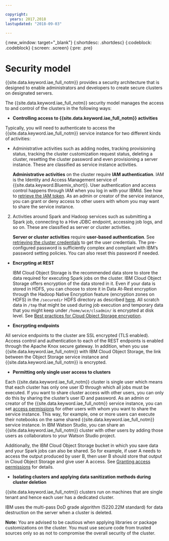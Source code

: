 ```yaml
---

copyright:
  years: 2017,2018
lastupdated: "2018-09-03"

---
```


<!-- Attribute definitions -->
{:new_window: target="_blank"}
{:shortdesc: .shortdesc}
{:codeblock: .codeblock}
{:screen: .screen}
{:pre: .pre}


# Security model

{{site.data.keyword.iae_full_notm}} provides a security architecture that is designed to enable administrators and developers to create secure clusters on designated servers.

The {{site.data.keyword.iae_full_notm}} security model manages the access to and control of the clusters in the following ways:

- **Controlling access to {{site.data.keyword.iae_full_notm}} activities**

 Typically, you will need to authenticate to access the {{site.data.keyword.iae_full_notm}} service instance for two different kinds of activities:
 - Administrative activities such as adding nodes, tracking provisioning status, tracking the cluster customization request status, deleting a cluster, resetting the cluster password and even provisioning a server instance. These are classified as service instance activities.

   **Administrative activities** on the cluster require **IAM  authentication**. IAM is the Identity and Access Management service of {{site.data.keyword.Bluemix_short}}. User authentication and access control happens through IAM when you log in with your IBMId. See how to [retrieve the IAM token](./Retrieve-IAM-access-token.html#retrieving-iam-access-tokens). As an admin or creator of the service instance, you can grant or deny access to  other users with whom you may want to share the service instance.
 2.	Activities around Spark and Hadoop services such as submitting a Spark job, connecting to a Hive JDBC endpoint, accessing job logs, and so on. These are classified as server or cluster activities.

    **Server or cluster activities** require **user-based authentication**. See [retrieving the cluster credentials](./Retrieve-service-credentials-and-service-end-points.html#retrieving-service-credentials-and-service-end-points) to get the user credentials. The pre-configured password is sufficiently complex and compliant with IBM’s password setting policies. You can also reset this password if needed.

- **Encrypting at REST**

  IBM Cloud Object Storage is the recommended data store to store the data required for executing Spark jobs on the cluster. IBM Cloud Object Storage offers encryption of the data stored in it. Even if your data is stored in HDFS, you can choose to store it in Data At-Rest encryption through the Hadoop Native Encryption feature (encryption zones on HDFS) in the `/securedir` HDFS directory as described [here](./Upload-files-to-HDFS.html#working-with-encrypted-data). All  scratch data in `/tmp` that might be used during job execution and temporary data that you might keep under `/home/wce/clsadmin/` is encrypted at disk level. See [Best practices for Cloud Object Storage encryption](./best-practices.html#encryption).

- **Encrypting endpoints**

 All service endpoints to the cluster are SSL encrypted (TLS enabled). Access control and authentication to each of the REST endpoints is enabled through the Apache Knox secure gateway. In addition, when you use {{site.data.keyword.iae_full_notm}} with IBM Cloud Object Storage, the link between the Object Storage service instance and {{site.data.keyword.iae_full_notm}} is encrypted.

- **Permitting only single user access to clusters**

 Each {{site.data.keyword.iae_full_notm}} cluster is single user which means that each cluster has only one user ID through which all jobs must be executed. If you want to share cluster access with other users, you can only do this by sharing the cluster’s user ID and password. As an admin or creator of the {{site.data.keyword.iae_full_notm}} service instance, you can set [access permissions](./granting-permissions-to-users.html#granting-permissions-to-users) for other users with whom you want to share the service instance. This way, for example, one or more users can execute their notebooks on the same shared {{site.data.keyword.iae_full_notm}} service instance. In IBM Watson Studio, you can share an {{site.data.keyword.iae_full_notm}} cluster with other users by adding those users as collaborators to your Watson Studio project.

 Additionally, the IBM Cloud Object Storage bucket in which you save data and your Spark jobs can also be shared. So for example, if user A needs to access the output produced by user B, then user B should store that output in Cloud Object Storage and give user A access. See [Granting access permissions](./granting-permissions-to-users.html#granting-permissions-to-users) for details.

- **Isolating clusters and applying data sanitization methods during  cluster deletion**

 {{site.data.keyword.iae_full_notm}} clusters run on machines that are single tenant and hence each user has a dedicated cluster.

 IBM uses the multi-pass DoD grade algorithm (5220.22M standard) for data destruction on the server when a cluster is deleted.

 **Note:** You are advised to be cautious when applying libraries or package customizations on the cluster. You must use secure code from trusted sources only so as not to compromise the overall security of the cluster.
